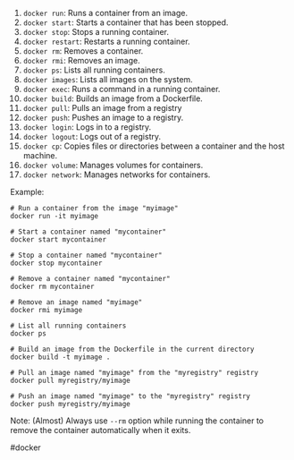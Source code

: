 1. `docker run`: Runs a container from an image.
1. `docker start`: Starts a container that has been stopped.
1. `docker stop`: Stops a running container.
1. `docker restart`: Restarts a running container.
1. `docker rm`: Removes a container.
1. `docker rmi`: Removes an image.
1. `docker ps`: Lists all running containers.
1. `docker images`: Lists all images on the system.
1. `docker exec`: Runs a command in a running container.
1. `docker build`: Builds an image from a Dockerfile.
1. `docker pull`: Pulls an image from a registry
1. `docker push`: Pushes an image to a registry.
1. `docker login`: Logs in to a registry.
1. `docker logout`: Logs out of a registry.
1. `docker cp`: Copies files or directories between a container and the host machine.
1. `docker volume`: Manages volumes for containers.
1. `docker network`: Manages networks for containers.

Example:

```shell
# Run a container from the image "myimage"
docker run -it myimage

# Start a container named "mycontainer"
docker start mycontainer

# Stop a container named "mycontainer"
docker stop mycontainer

# Remove a container named "mycontainer"
docker rm mycontainer

# Remove an image named "myimage"
docker rmi myimage

# List all running containers
docker ps

# Build an image from the Dockerfile in the current directory
docker build -t myimage .

# Pull an image named "myimage" from the "myregistry" registry
docker pull myregistry/myimage

# Push an image named "myimage" to the "myregistry" registry
docker push myregistry/myimage
```

Note: (Almost) Always use `--rm` option while running the container to remove the container automatically when it exits.

#docker
